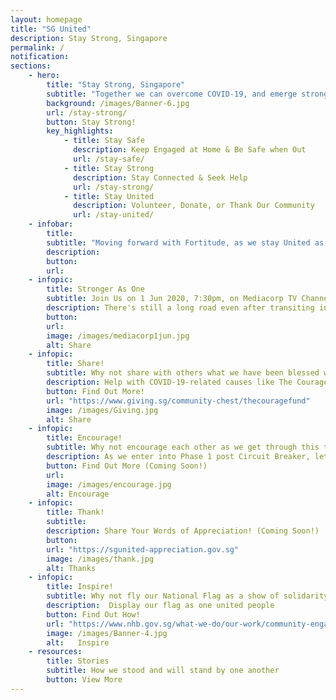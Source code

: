 ```yaml
---
layout: homepage
title: "SG United"
description: Stay Strong, Singapore
permalink: /
notification:
sections:
    - hero:
        title: "Stay Strong, Singapore"
        subtitle: "Together we can overcome COVID-19, and emerge stronger"
        background: /images/Banner-6.jpg
        url: /stay-strong/
        button: Stay Strong!
        key_highlights:
            - title: Stay Safe
              description: Keep Engaged at Home & Be Safe when Out
              url: /stay-safe/
            - title: Stay Strong
              description: Stay Connected & Seek Help
              url: /stay-strong/
            - title: Stay United
              description: Volunteer, Donate, or Thank Our Community
              url: /stay-united/                           
    - infobar:
        title:
        subtitle: "Moving forward with Fortitude, as we stay United as one people, remain Resilient in the face of adversity, and stand in Solidarity with one another. We will overcome. - DPM Heng Swee Keat, 26 May 2020 "
        description: 
        button:
        url:
    - infopic:
        title: Stronger As One
        subtitle: Join Us on 1 Jun 2020, 7:30pm, on Mediacorp TV Channels, meWATCH, Social Media and Gov.SG Facebook
        description: There's still a long road even after transiting into Phase 1 post-circuit breaker. Hear stories of how we've grown stronger as one as we ride through this crisis together. Sing along with Joanna Dong and the Singapore Symphony Choruses as they perform 'We Will Get There'.
        button: 
        url: 
        image: /images/mediacorp1jun.jpg
        alt: Share
    - infopic:
        title: Share!
        subtitle: Why not share with others what we have been blessed with?
        description: Help with COVID-19-related causes like The Courage Fund today.
        button: Find Out More!
        url: "https://www.giving.sg/community-chest/thecouragefund"
        image: /images/Giving.jpg
        alt: Share
    - infopic:
        title: Encourage!
        subtitle: Why not encourage each other as we get through this tough time?
        description: As we enter into Phase 1 post Circuit Breaker, let us encourage our families, friends and communities to stay strong. Post a message or story on social media to encourage others!
        button: Find Out More (Coming Soon!)
        url: 
        image: /images/encourage.jpg
        alt: Encourage
    - infopic:
        title: Thank!
        subtitle: 
        description: Share Your Words of Appreciation! (Coming Soon!)
        button: 
        url: "https://sgunited-appreciation.gov.sg"
        image: /images/thank.jpg
        alt: Thanks
    - infopic:
        title: Inspire!
        subtitle: Why not fly our National Flag as a show of solidarity?
        description:  Display our flag as one united people
        button: Find Out How!
        url: "https://www.nhb.gov.sg/what-we-do/our-work/community-engagement/education/resources/national-symbols/national-flag"
        image: /images/Banner-4.jpg
        alt:   Inspire
    - resources:
        title: Stories
        subtitle: How we stood and will stand by one another
        button: View More
--- 
```

